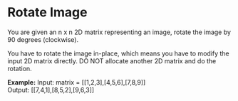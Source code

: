 # Rotate Image

You are given an n x n 2D matrix representing an image, rotate the image by 90 degrees (clockwise).

You have to rotate the image in-place, which means you have to modify the input 2D matrix directly. DO NOT allocate another 2D matrix and do the rotation.

**Example:**
Input: matrix = [[1,2,3],[4,5,6],[7,8,9]]<br>
Output: [[7,4,1],[8,5,2],[9,6,3]]